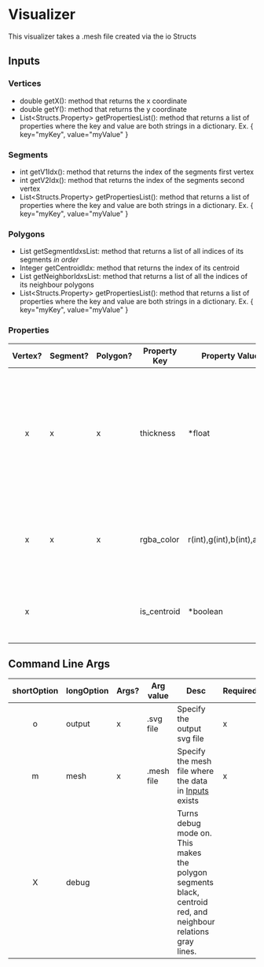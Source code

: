 # Visualizer

This visualizer takes a .mesh file created via the io Structs

## Inputs

### Vertices
* double getX(): method that returns the x coordinate
* double getY(): method that returns the y coordinate
* List<Structs.Property> getPropertiesList(): method that returns a list of properties where the key and value are both strings in a dictionary. Ex. { key="myKey", value="myValue" }

### Segments
* int getV1Idx(): method that returns the index of the segments first vertex
* int getV2Idx(): method that returns the index of the segments second vertex
* List<Structs.Property> getPropertiesList(): method that returns a list of properties where the key and value are both strings in a dictionary. Ex. { key="myKey", value="myValue" }

### Polygons
* List<Integer> getSegmentIdxsList: method that returns a list of all indices of its segments _in order_
* Integer getCentroidIdx: method that returns the index of its centroid
* List<Integer> getNeighborIdxsList: method that returns a list of all the indices of its neighbour polygons
* List<Structs.Property> getPropertiesList(): method that returns a list of properties where the key and value are both strings in a dictionary. Ex. { key="myKey", value="myValue" }

### Properties
| Vertex? | Segment? | Polygon? | Property Key | Property Value | Desc | Required? |
|:--:|---------------|------|-------|-----|--------|----|
| x | x | x | thickness | *float | Specifies the radius of the vertex, or thickness of a unique segment or segments around a polygon |  |
| x | x | x | rgba_color | r(int),g(int),b(int),a(int) | Specifies the colour of the geometry or of a polygons segments | |
| x |  |  | is_centroid | *boolean | Specifies if a vertex is a centroid or not | |

## Command Line Args
| shortOption | longOption | Args? | Arg value | Desc | Required |
|:--:|---------------|------|-------|-----|--------|
| o | output | x | .svg file | Specify the output svg file | x |
| m | mesh | x | .mesh file | Specify the mesh file where the data in [Inputs](#Inputs) exists | x |
| X | debug |  | | Turns debug mode on. This makes the polygon segments black, centroid red, and neighbour relations gray lines. | |